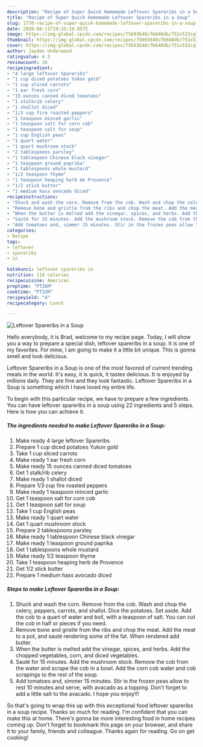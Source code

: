 ```yaml
---
description: "Recipe of Super Quick Homemade Leftover Spareribs in a Soup"
title: "Recipe of Super Quick Homemade Leftover Spareribs in a Soup"
slug: 1770-recipe-of-super-quick-homemade-leftover-spareribs-in-a-soup
date: 2020-08-11T19:33:19.857Z
image: https://img-global.cpcdn.com/recipes/75693648cfb640db/751x532cq70/leftover-spareribs-in-a-soup-recipe-main-photo.jpg
thumbnail: https://img-global.cpcdn.com/recipes/75693648cfb640db/751x532cq70/leftover-spareribs-in-a-soup-recipe-main-photo.jpg
cover: https://img-global.cpcdn.com/recipes/75693648cfb640db/751x532cq70/leftover-spareribs-in-a-soup-recipe-main-photo.jpg
author: Jayden Underwood
ratingvalue: 4.3
reviewcount: 10
recipeingredient:
- "4 large leftover Spareribs"
- "1 cup diced potatoes Yukon gold"
- "1 cup sliced carrots"
- "1 ear fresh corn"
- "15 ounces canned diced tomatoes"
- "1 stalkrib celery"
- "1 shallot diced"
- "1/3 cup fire roasted peppers"
- "1 teaspoon minced garlic"
- "1 teaspoon salt for corn cob"
- "1 teaspoon salt for soup"
- "1 cup English peas"
- "1 quart water"
- "1 quart mushroom stock"
- "2 tablespoons parsley"
- "1 tablespoon Chinese black vinegar"
- "1 teaspoon ground paprika"
- "1 tablespoons whole mustard"
- "1/2 teaspoon thyme"
- "1 teaspoon heaping herb de Provence"
- "1/2 stick butter"
- "1 medium hass avocado diced"
recipeinstructions:
- "Shuck and wash the corn. Remove from the cob. Wash and chop the celery, peppers, carrots, and shallot. Dice the potatoes. Set aside. Add the cob to a quart of water and boil, with a teaspoon of salt. You can cut the cob in half or pieces if you need."
- "Remove bone and gristle from the ribs and chop the meat. Add the meat to a pot, and sauté rendering some of the fat. When rendered add butter."
- "When the butter is melted add the vinegar, spices, and herbs. Add the chopped vegetables, corn, and diced vegetables."
- "Sauté for 15 minutes. Add the mushroom stock. Remove the cob from the water and scrape the cob in a bowl. Add the corn cob water and cob scrapings to the rest of the soup."
- "Add tomatoes and, simmer 15 minutes. Stir in the frozen peas allow to rest 10 minutes and serve, with avacado as a topping. Don&#39;t forget to add a little salt to the avacado. I hope you enjoy!!!"
categories:
- Recipe
tags:
- leftover
- spareribs
- in

katakunci: leftover spareribs in 
nutrition: 114 calories
recipecuisine: American
preptime: "PT26M"
cooktime: "PT32M"
recipeyield: "4"
recipecategory: Lunch

---
```



![Leftover Spareribs in a Soup](https://img-global.cpcdn.com/recipes/75693648cfb640db/751x532cq70/leftover-spareribs-in-a-soup-recipe-main-photo.jpg)

Hello everybody, it is Brad, welcome to my recipe page. Today, I will show you a way to prepare a special dish, leftover spareribs in a soup. It is one of my favorites. For mine, I am going to make it a little bit unique. This is gonna smell and look delicious.

Leftover Spareribs in a Soup is one of the most favored of current trending meals in the world. It's easy, it is quick, it tastes delicious. It is enjoyed by millions daily. They are fine and they look fantastic. Leftover Spareribs in a Soup is something which I have loved my entire life.




To begin with this particular recipe, we have to prepare a few ingredients. You can have leftover spareribs in a soup using 22 ingredients and 5 steps. Here is how you can achieve it.

<!--inarticleads1-->

##### The ingredients needed to make Leftover Spareribs in a Soup:

1. Make ready 4 large leftover Spareribs
1. Prepare 1 cup diced potatoes Yukon gold
1. Take 1 cup sliced carrots
1. Make ready 1 ear fresh corn
1. Make ready 15 ounces canned diced tomatoes
1. Get 1 stalk/rib celery
1. Make ready 1 shallot diced
1. Prepare 1/3 cup fire roasted peppers
1. Make ready 1 teaspoon minced garlic
1. Get 1 teaspoon salt for corn cob
1. Get 1 teaspoon salt for soup
1. Take 1 cup English peas
1. Make ready 1 quart water
1. Get 1 quart mushroom stock
1. Prepare 2 tablespoons parsley
1. Make ready 1 tablespoon Chinese black vinegar
1. Make ready 1 teaspoon ground paprika
1. Get 1 tablespoons whole mustard
1. Make ready 1/2 teaspoon thyme
1. Take 1 teaspoon heaping herb de Provence
1. Get 1/2 stick butter
1. Prepare 1 medium hass avocado diced




<!--inarticleads2-->

##### Steps to make Leftover Spareribs in a Soup:

1. Shuck and wash the corn. Remove from the cob. Wash and chop the celery, peppers, carrots, and shallot. Dice the potatoes. Set aside. Add the cob to a quart of water and boil, with a teaspoon of salt. You can cut the cob in half or pieces if you need.
1. Remove bone and gristle from the ribs and chop the meat. Add the meat to a pot, and sauté rendering some of the fat. When rendered add butter.
1. When the butter is melted add the vinegar, spices, and herbs. Add the chopped vegetables, corn, and diced vegetables.
1. Sauté for 15 minutes. Add the mushroom stock. Remove the cob from the water and scrape the cob in a bowl. Add the corn cob water and cob scrapings to the rest of the soup.
1. Add tomatoes and, simmer 15 minutes. Stir in the frozen peas allow to rest 10 minutes and serve, with avacado as a topping. Don&#39;t forget to add a little salt to the avacado. I hope you enjoy!!!




So that's going to wrap this up with this exceptional food leftover spareribs in a soup recipe. Thanks so much for reading. I'm confident that you can make this at home. There's gonna be more interesting food in home recipes coming up. Don't forget to bookmark this page on your browser, and share it to your family, friends and colleague. Thanks again for reading. Go on get cooking!
